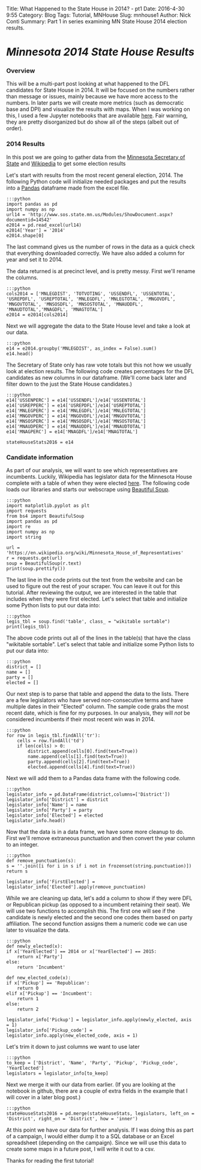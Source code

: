 Title: What Happened to the State House in 2014? - pt1
Date: 2016-4-30 9:55
Category: Blog
Tags: Tutorial, MNHouse
Slug: mnhouse1
Author: Nick Conti
Summary: Part 1 in series examining MN State House 2014 election results.

# <em>Minnesota 2014 State House Results</em>


### Overview

This will be a multi-part post looking at what happened to the DFL candidates for State House in 2014.  It will be focused on the numbers rather than message or issues, mainly because we have more access to the numbers.  In later parts we will create more metrics (such as democratic base and DPI) and visualize the results with maps.  When I was working on this, I used a few Jupyter notebooks that are available [here](www.github.com/NickyThreeNames).  Fair warning, they are pretty disorganized but do show all of the steps (albeit out of order).

### 2014 Results
In this post we are going to gather data from the [Minnesota Secretary of State](http://www.sos.state.mn.us) and [Wikipedia](http://www.wikipedia.com) to get some election results

Let's start with results from the most recent general election, 2014.  The following Python code will initialize needed packages and put the results into a [Pandas](http://pandas.pydata.org/index.html "Pandas Documentation") dataframe made from the excel file.  
    
    :::python
    import pandas as pd
    import numpy as np
    url14 = 'http://www.sos.state.mn.us/Modules/ShowDocument.aspx?documentid=14542'
    e2014 = pd.read_excel(url14)
    e2014['Year'] = '2014'
    e2014.shape[0]
    
The last command gives us the number of rows in the data as a quick check that everything downloaded correctly.  We have also added a column for year and set it to 2014.  

The data returned is at precinct level, and is pretty messy.  First we'll rename the columns.
    
    :::python
    cols2014 = ['MNLEGDIST', 'TOTVOTING', 'USSENDFL', 'USSENTOTAL', 'USREPDFL', 'USREPTOTAL', 'MNLEGDFL', 'MNLEGTOTAL', 'MNGOVDFL', 'MNGOVTOTAL', 'MNSOSDFL', 'MNSOSTOTAL', 'MNAUDDFL', 'MNAUDTOTAL','MNAGDFL', 'MNAGTOTAL']
    e2014 = e2014[cols2014]
Next we will aggregate the data to the State House level and take a look at our data.
    
    :::python
    e14 = e2014.groupby('MNLEGDIST', as_index = False).sum()
    e14.head()
    
The Secretary of State only has raw vote totals but this not how we usually look at election results.  The following code creates  percentages for the DFL candidates as new columns in our dataframe. (We'll come back later and filter down to the just the State House candidates.)
   
    :::python
    e14['USSENPERC'] = e14['USSENDFL']/e14['USSENTOTAL']
    e14['USREPPERC'] = e14['USREPDFL']/e14['USREPTOTAL']
    e14['MNLEGPERC'] = e14['MNLEGDFL']/e14['MNLEGTOTAL']
    e14['MNGOVPERC'] = e14['MNGOVDFL']/e14['MNGOVTOTAL']
    e14['MNSOSPERC'] = e14['MNSOSDFL']/e14['MNSOSTOTAL']
    e14['MNAUDPERC'] = e14['MNAUDDFL']/e14['MNAUDTOTAL']
    e14['MNAGPERC'] = e14['MNAGDFL']/e14['MNAGTOTAL']

    stateHouseStats2016 = e14
### Candidate information

As part of our analysis, we will want to see which representatives are incumbents.  Luckily, Wikipedia has legislator data for the Minnesota House complete with a table of when they were elected [here](https://en.wikipedia.org/wiki/Minnesota_House_of_Representatives).  The following code loads our libraries and starts our webscrape using [Beautiful Soup](http://www.crummy.com/software/BeautifulSoup/).
    
    :::python
    import matplotlib.pyplot as plt
    import requests
    from bs4 import BeautifulSoup
    import pandas as pd
    import re
    import numpy as np
    import string

    url = 'https://en.wikipedia.org/wiki/Minnesota_House_of_Representatives'
    r = requests.get(url)
    soup = BeautifulSoup(r.text)
    print(soup.prettify())

The last line in the code prints out the text from the website and can be used to figure out the rest of your scraper.  You can leave it out for this tutorial.  After reviewing the output, we are interested in the table that includes when they were first elected.  Let's select that table and initialize some Python lists to put our data into:
    
    :::python
    legis_tbl = soup.find('table', class_ = "wikitable sortable")
    print(legis_tbl)

The above code prints out all of the lines in the table(s) that have the class "wikitable sortable".  Let's select that table and initialize some Python lists to put our data into:
    
    :::python
    district = []
    name = []
    party = []
    elected = []

    
Our next step is to parse that table and append the data to the lists. There are a few legislators who have served non-consecutive terms and have multiple dates in their "Elected" column.  The sample code grabs the most recent date, which is fine for my purposes.  In our analysis, they will <em>not</em> be considered incumbents if their most recent win was in 2014.

    :::python
    for row in legis_tbl.findAll('tr'):
        cells = row.findAll('td')
        if len(cells) > 0:
            district.append(cells[0].find(text=True))
            name.append(cells[1].find(text=True))
            party.append(cells[2].find(text=True))
            elected.append(cells[4].find(text=True))
    
Next we will add them to a Pandas data frame with the following code.

    :::python
    legislator_info = pd.DataFrame(district,columns=['District'])
    legislator_info['District'] = district
    legislator_info['Name'] = name
    legislator_info['Party'] = party
    legislator_info['Elected'] = elected
    legislator_info.head()
    
Now that the data is in a data frame, we have some more cleanup to do.  First we'll remove extraneous punctuation and then convert the year column to an integer.

    :::python
    def remove_punctuation(s):
    s = ''.join([i for i in s if i not in frozenset(string.punctuation)])
    return s
    
    legislator_info['FirstElected'] = legislator_info['Elected'].apply(remove_punctuation)
    
While we are cleaning up data, let's add a column to show if they were DFL or Republican pickup (as opposed to a incumbent retaining their seat).  We will use two functions to accomplish this. The first one will see if the candidate is newly elected and the second one codes them based on party affiliation.  The second function assigns them a numeric code we can use later to visualize the data.

    :::python
    def newly_elected(x):
    if x['YearElected'] == 2014 or x['YearElected'] == 2015:
        return x['Party']
    else:
        return 'Incumbent'
        
    def new_elected_code(x):
    if x['Pickup'] == 'Republican':
        return 0
    elif x['Pickup'] == 'Incumbent':
        return 1
    else:
        return 2
        
    legislator_info['Pickup'] = legislator_info.apply(newly_elected, axis = 1)
    legislator_info['Pickup_code'] = legislator_info.apply(new_elected_code, axis = 1)
  
Let's trim it down to just columns we want to use later

    :::python
    to_keep = ['District', 'Name', 'Party', 'Pickup', 'Pickup_code', 'YearElected']
    legislators = legislator_info[to_keep]
    
Next we merge it with our data from earlier.  (If you are looking at the notebook in github, there are a couple of extra fields in the example that I will cover in a later blog post.)

    :::python
    stateHouseStats2016 = pd.merge(stateHouseStats, legislators, left_on = 'District', right_on = 'District', how = 'inner')

    
At this point we have our data for further analysis. If I was doing this as part of a campaign, I would either dump it to a SQL database or an Excel spreadsheet (depending on the campaign).  Since we will use this data to create some maps in a future post, I will write it out to a csv.

Thanks for reading the first tutorial!

